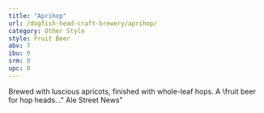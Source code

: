 ```yaml
---
title: "Aprihop"
url: /dogfish-head-craft-brewery/aprihop/
category: Other Style
style: Fruit Beer
abv: 7
ibu: 0
srm: 0
upc: 0
---
```

Brewed with luscious apricots, finished with whole-leaf hops. A \fruit beer for hop heads...\" Ale Street News"
